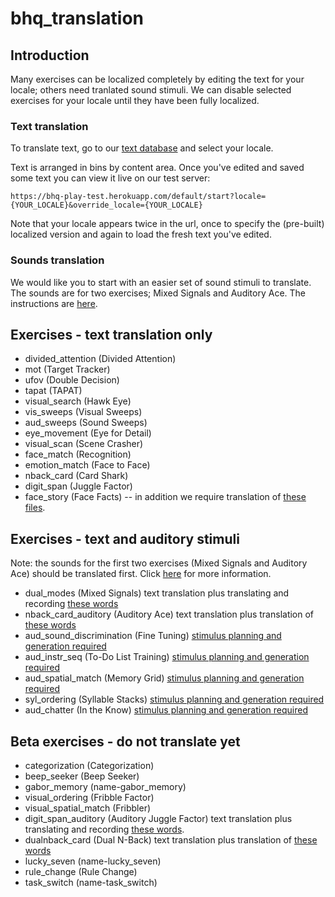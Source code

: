 bhq_translation
===============

## Introduction
Many exercises can be localized completely by editing the text for your locale; others need tranlated sound stimuli. We can disable selected exercises for your locale until they have been fully localized.

### Text translation
To translate text, go to our [text database](https://tra:vame4uFA@tra.cloudant.com/rfm_loc/_design/rfm_loc/index.html#) and select your locale.

Text is arranged in bins by content area. Once you've edited and saved some text you can view it live on our test server:

	https://bhq-play-test.herokuapp.com/default/start?locale={YOUR_LOCALE}&override_locale={YOUR_LOCALE}
	
Note that your locale appears twice in the url, once to specify the (pre-built) localized version and again to load the fresh text you've edited.

### Sounds translation
We would like you to start with an easier set of sound stimuli to translate. The sounds are for two exercises; Mixed Signals and Auditory Ace.  The instructions are [here](easy_translations.md).

## Exercises - text translation only

* divided_attention (Divided Attention)
* mot (Target Tracker)
* ufov (Double Decision)
* tapat (TAPAT)
* visual_search (Hawk Eye)
* vis_sweeps (Visual Sweeps)
* aud_sweeps (Sound Sweeps)
* eye_movement (Eye for Detail)
* visual_scan (Scene Crasher)
* face_match (Recognition)
* emotion_match (Face to Face)
* nback_card (Card Shark)
* digit_span (Juggle Factor)
* face_story (Face Facts) -- in addition we require translation of [these files](face_story).

## Exercises - text and auditory stimuli
Note: the sounds for the first two exercises (Mixed Signals and Auditory Ace) should be translated first. Click [here](easy_translations.md) for more information. 
* dual_modes (Mixed Signals)
text translation plus translating and recording [these words](dual_modes.md)
*  nback_card_auditory (Auditory Ace)
text translation plus translation of [these words](auditory_ace.md)
* aud_sound_discrimination (Fine Tuning)
[stimulus planning and generation required](tua.md)
* aud_instr_seq (To-Do List Training)
[stimulus planning and generation required](lad.md)
* aud_spatial_match (Memory Grid)
[stimulus planning and generation required](misrp.md)
* syl_ordering (Syllable Stacks)
[stimulus planning and generation required](misrp.md)
*  aud_chatter (In the Know)
[stimulus planning and generation required](chatter.md)


## Beta exercises  - do not translate yet
*  categorization (Categorization)
*  beep_seeker (Beep Seeker)
*  gabor_memory (name-gabor_memory)
*  visual_ordering (Fribble Factor)
*  visual_spatial_match (Fribbler)
*  digit_span_auditory (Auditory Juggle Factor)
text translation plus translating and recording [these words](digit_span_auditory.md). 
*  dualnback_card (Dual N-Back)
text translation plus translation of [these words](auditory_ace.md) 
*  lucky_seven (name-lucky_seven)
*  rule_change (Rule Change)
*  task_switch (name-task_switch)














